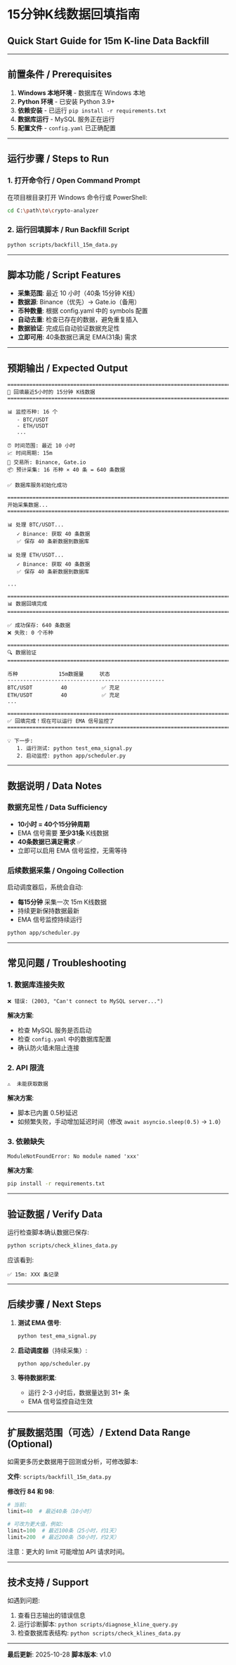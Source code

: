 # 15分钟K线数据回填指南
## Quick Start Guide for 15m K-line Data Backfill

---

## 前置条件 / Prerequisites

1. **Windows 本地环境** - 数据库在 Windows 本地
2. **Python 环境** - 已安装 Python 3.9+
3. **依赖安装** - 已运行 `pip install -r requirements.txt`
4. **数据库运行** - MySQL 服务正在运行
5. **配置文件** - `config.yaml` 已正确配置

---

## 运行步骤 / Steps to Run

### 1. 打开命令行 / Open Command Prompt

在项目根目录打开 Windows 命令行或 PowerShell:

```bash
cd C:\path\to\crypto-analyzer
```

### 2. 运行回填脚本 / Run Backfill Script

```bash
python scripts/backfill_15m_data.py
```

---

## 脚本功能 / Script Features

- **采集范围**: 最近 10 小时（40条 15分钟 K线）
- **数据源**: Binance（优先）→ Gate.io（备用）
- **币种数量**: 根据 config.yaml 中的 symbols 配置
- **自动去重**: 检查已存在的数据，避免重复插入
- **数据验证**: 完成后自动验证数据充足性
- **立即可用**: 40条数据已满足 EMA(31条) 需求

---

## 预期输出 / Expected Output

```
================================================================================
🔄 回填最近5小时的 15分钟 K线数据
================================================================================

📊 监控币种: 16 个
   - BTC/USDT
   - ETH/USDT
   ...

⏰ 时间范围: 最近 10 小时
📈 时间周期: 15m
🏦 交易所: Binance, Gate.io
📦 预计采集: 16 币种 × 40 条 = 640 条数据

✅ 数据库服务初始化成功

================================================================================
开始采集数据...
================================================================================

📊 处理 BTC/USDT...
   ✓ Binance: 获取 40 条数据
   ✅ 保存 40 条新数据到数据库

📊 处理 ETH/USDT...
   ✓ Binance: 获取 40 条数据
   ✅ 保存 40 条新数据到数据库

...

================================================================================
📊 数据回填完成
================================================================================

✅ 成功保存: 640 条数据
❌ 失败: 0 个币种

================================================================================
🔍 数据验证
================================================================================

币种             15m数据量     状态
--------------------------------------------------
BTC/USDT         40           ✅ 充足
ETH/USDT         40           ✅ 充足
...

================================================================================
✅ 回填完成！现在可以运行 EMA 信号监控了
================================================================================

💡 下一步:
   1. 运行测试: python test_ema_signal.py
   2. 启动监控: python app/scheduler.py
```

---

## 数据说明 / Data Notes

### 数据充足性 / Data Sufficiency

- **10小时 = 40个15分钟周期**
- EMA 信号需要 **至少31条** K线数据
- **40条数据已满足需求** ✅
- 立即可以启用 EMA 信号监控，无需等待

### 后续数据采集 / Ongoing Collection

启动调度器后，系统会自动:
- **每15分钟** 采集一次 15m K线数据
- 持续更新保持数据最新
- EMA 信号监控持续运行

```bash
python app/scheduler.py
```

---

## 常见问题 / Troubleshooting

### 1. 数据库连接失败

```
❌ 错误: (2003, "Can't connect to MySQL server...")
```

**解决方案**:
- 检查 MySQL 服务是否启动
- 检查 `config.yaml` 中的数据库配置
- 确认防火墙未阻止连接

### 2. API 限流

```
⚠️  未能获取数据
```

**解决方案**:
- 脚本已内置 0.5秒延迟
- 如频繁失败，手动增加延迟时间（修改 `await asyncio.sleep(0.5)` → `1.0`）

### 3. 依赖缺失

```
ModuleNotFoundError: No module named 'xxx'
```

**解决方案**:
```bash
pip install -r requirements.txt
```

---

## 验证数据 / Verify Data

运行检查脚本确认数据已保存:

```bash
python scripts/check_klines_data.py
```

应该看到:
```
✅ 15m: XXX 条记录
```

---

## 后续步骤 / Next Steps

1. **测试 EMA 信号**:
   ```bash
   python test_ema_signal.py
   ```

2. **启动调度器**（持续采集）:
   ```bash
   python app/scheduler.py
   ```

3. **等待数据积累**:
   - 运行 2-3 小时后，数据量达到 31+ 条
   - EMA 信号监控自动生效

---

## 扩展数据范围（可选）/ Extend Data Range (Optional)

如需更多历史数据用于回测或分析，可修改脚本:

**文件**: `scripts/backfill_15m_data.py`

**修改行 84 和 98**:
```python
# 当前:
limit=40  # 最近40条（10小时）

# 可改为更大值，例如:
limit=100  # 最近100条（25小时，约1天）
limit=200  # 最近200条（50小时，约2天）
```

注意：更大的 limit 可能增加 API 请求时间。

---

## 技术支持 / Support

如遇到问题:
1. 查看日志输出的错误信息
2. 运行诊断脚本: `python scripts/diagnose_kline_query.py`
3. 检查数据库表结构: `python scripts/check_klines_data.py`

---

**最后更新**: 2025-10-28
**脚本版本**: v1.0
